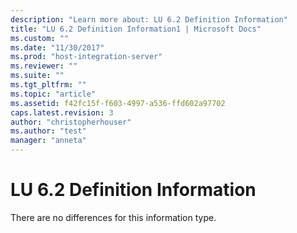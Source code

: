 ```yaml
---
description: "Learn more about: LU 6.2 Definition Information"
title: "LU 6.2 Definition Information1 | Microsoft Docs"
ms.custom: ""
ms.date: "11/30/2017"
ms.prod: "host-integration-server"
ms.reviewer: ""
ms.suite: ""
ms.tgt_pltfrm: ""
ms.topic: "article"
ms.assetid: f42fc15f-f603-4997-a536-ffd602a97702
caps.latest.revision: 3
author: "christopherhouser"
ms.author: "test"
manager: "anneta"
---
```

# LU 6.2 Definition Information
There are no differences for this information type.
